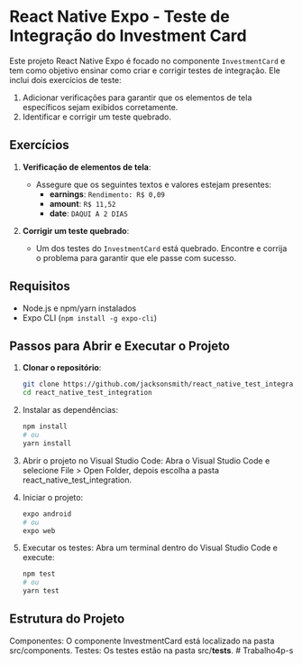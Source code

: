 # React Native Expo - Teste de Integração do Investment Card

Este projeto React Native Expo é focado no componente `InvestmentCard` e tem como objetivo ensinar como criar e corrigir testes de integração. Ele inclui dois exercícios de teste:

1. Adicionar verificações para garantir que os elementos de tela específicos sejam exibidos corretamente.
2. Identificar e corrigir um teste quebrado.

## Exercícios

1. **Verificação de elementos de tela**:
   - Assegure que os seguintes textos e valores estejam presentes:
     - **earnings**: `Rendimento: R$ 0,09`
     - **amount**: `R$ 11,52`
     - **date**: `DAQUI A 2 DIAS`

2. **Corrigir um teste quebrado**:
   - Um dos testes do `InvestmentCard` está quebrado. Encontre e corrija o problema para garantir que ele passe com sucesso.

## Requisitos

- Node.js e npm/yarn instalados
- Expo CLI (`npm install -g expo-cli`)

## Passos para Abrir e Executar o Projeto

1. **Clonar o repositório**:
   ```bash
   git clone https://github.com/jacksonsmith/react_native_test_integration.git
   cd react_native_test_integration
   ```
2. Instalar as dependências:

   ```bash
   npm install
   # ou
   yarn install
   ```
3. Abrir o projeto no Visual Studio Code:
Abra o Visual Studio Code e selecione File > Open Folder, depois escolha a pasta react_native_test_integration.

4. Iniciar o projeto:
   ```bash
   expo android
   # ou
   expo web
   ```
5. Executar os testes:
Abra um terminal dentro do Visual Studio Code e execute:
   ```bash
   npm test
   # ou
   yarn test
   ```

## Estrutura do Projeto
Componentes: O componente InvestmentCard está localizado na pasta src/components.
Testes: Os testes estão na pasta src/__tests__.
#   T r a b a l h o 4 p - s  
 